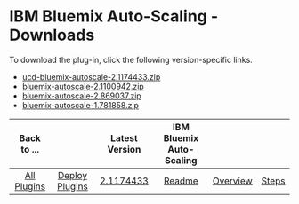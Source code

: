 
# IBM Bluemix Auto-Scaling - Downloads

To download the plug-in, click the following version-specific links.
- [ucd-bluemix-autoscale-2.1174433.zip](https://raw.githubusercontent.com/UrbanCode/IBM-UCD-PLUGINS/main/files/bluemix-autoscale/ucd-bluemix-autoscale-2.1174433.zip)
- [bluemix-autoscale-2.1100942.zip](https://raw.githubusercontent.com/UrbanCode/IBM-UCD-PLUGINS/main/files/bluemix-autoscale/bluemix-autoscale-2.1100942.zip)
- [bluemix-autoscale-2.869037.zip](https://raw.githubusercontent.com/UrbanCode/IBM-UCD-PLUGINS/main/files/bluemix-autoscale/bluemix-autoscale-2.869037.zip)
- [bluemix-autoscale-1.781858.zip](https://raw.githubusercontent.com/UrbanCode/IBM-UCD-PLUGINS/main/files/bluemix-autoscale/bluemix-autoscale-1.781858.zip)

|Back to ...||Latest Version|IBM Bluemix Auto-Scaling |||
| :---: | :---: | :---: | :---: | :---: | :---: |
|[All Plugins](../../index.md)|[Deploy Plugins](../README.md)|[2.1174433](https://raw.githubusercontent.com/UrbanCode/IBM-UCD-PLUGINS/main/files/bluemix-autoscale/ucd-bluemix-autoscale-2.1174433.zip)|[Readme](README.md)|[Overview](overview.md)|[Steps](steps.md)|
